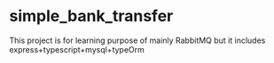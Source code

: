 # simple_bank_transfer
This project is for learning purpose of mainly RabbitMQ but it includes express+typescript+mysql+typeOrm
